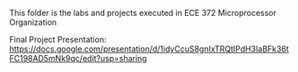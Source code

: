 This folder is the labs and projects executed in ECE 372 Microprocessor Organization

Final Project Presentation:
https://docs.google.com/presentation/d/1idyCcuS8gnIxTRQtIPdH3IaBFk36tFC198AD5mNk9qc/edit?usp=sharing

